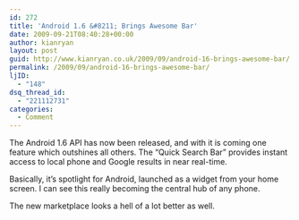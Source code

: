 ```yaml
---
id: 272
title: 'Android 1.6 &#8211; Brings Awesome Bar'
date: 2009-09-21T08:40:28+00:00
author: kianryan
layout: post
guid: http://www.kianryan.co.uk/2009/09/android-16-brings-awesome-bar/
permalink: /2009/09/android-16-brings-awesome-bar/
ljID:
  - "148"
dsq_thread_id:
  - "221112731"
categories:
  - Comment
---
```

The Android 1.6 API has now been released, and with it is coming one feature which outshines all others. The &#8220;Quick Search Bar&#8221; provides instant access to local phone and Google results in near real-time.

Basically, it&#8217;s spotlight for Android, launched as a widget from your home screen. I can see this really becoming the central hub of any phone.

The new marketplace looks a hell of a lot better as well.
